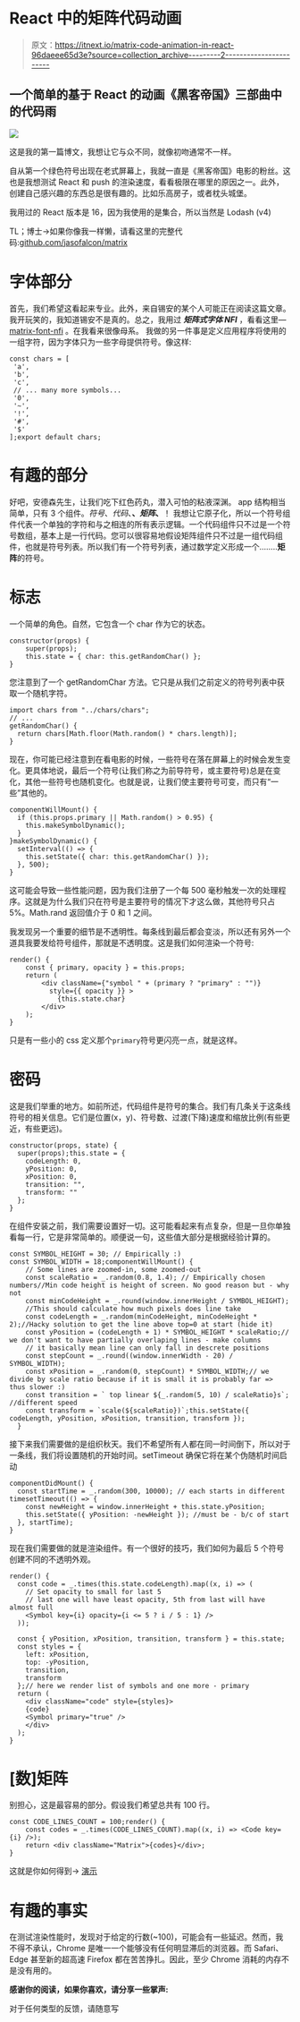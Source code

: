 # React 中的矩阵代码动画

> 原文：<https://itnext.io/matrix-code-animation-in-react-96daeee65d3e?source=collection_archive---------2----------------------->

## 一个简单的基于 React 的动画《黑客帝国》三部曲中的代码雨

![](img/d481f39d8ec6149c045a409ca0ba9158.png)

这是我的第一篇博文，我想让它与众不同，就像初吻通常不一样。

自从第一个绿色符号出现在老式屏幕上，我就一直是《黑客帝国》电影的粉丝。这也是我想测试 React 和 push 的渲染速度，看看极限在哪里的原因之一。此外，创建自己感兴趣的东西总是很有趣的。比如乐高房子，或者枕头城堡。

我用过的 React 版本是 16，因为我使用的是集合，所以当然是 Lodash (v4)

TL；博士->如果你像我一样懒，请看这里的完整代码:[github.com/jasofalcon/matrix](https://github.com/jasofalcon/matrix)

# 字体部分

首先，我们希望这看起来专业。此外，来自锡安的某个人可能正在阅读这篇文章。我开玩笑的，我知道锡安不是真的。总之，我用过 ***矩阵式字体 NFI*** ，看看这里— [matrix-font-nfi](https://www.dafont.com/matrix-code-nfi.font) 。在我看来很像母系。
我做的另一件事是定义应用程序将使用的一组字符，因为字体只为一些字母提供符号。像这样:

```
const chars = [
 'a',
 'b',
 'c',
 // ... many more symbols...
 '0',
 '~',
 '!',
 '#',
 '$'
];export default chars;
```

# 有趣的部分

好吧，安德森先生，让我们吃下红色药丸，潜入可怕的粘液深渊。
app 结构相当简单，只有 3 个组件。*符号*、*代码*、**、*矩阵*、**！
我想让它原子化，所以一个符号组件代表一个单独的字符和与之相连的所有表示逻辑。一个代码组件只不过是一个符号数组，基本上是一行代码。您可以很容易地假设矩阵组件只不过是一组代码组件，也就是符号列表。所以我们有一个符号列表，通过数学定义形成一个……..**矩阵**的符号。

# 标志

一个简单的角色。自然，它包含一个 char 作为它的状态。

```
constructor(props) {
    super(props);
    this.state = { char: this.getRandomChar() };
}
```

您注意到了一个 getRandomChar 方法。它只是从我们之前定义的符号列表中获取一个随机字符。

```
import chars from "../chars/chars";
// ...
getRandomChar() {
  return chars[Math.floor(Math.random() * chars.length)];
}
```

现在，你可能已经注意到在看电影的时候，一些符号在落在屏幕上的时候会发生变化。更具体地说，最后一个符号(让我们称之为前导符号，或主要符号)总是在变化，其他一些符号也随机变化。也就是说，让我们使主要符号可变，而只有“一些”其他的。

```
componentWillMount() {
  if (this.props.primary || Math.random() > 0.95) {
    this.makeSymbolDynamic();
  }
}makeSymbolDynamic() {
  setInterval(() => {
    this.setState({ char: this.getRandomChar() });
  }, 500);
}
```

这可能会导致一些性能问题，因为我们注册了一个每 500 毫秒触发一次的处理程序。这就是为什么我们只在符号是主要符号的情况下才这么做，其他符号只占 5%。Math.rand 返回值介于 0 和 1 之间。

我发现另一个重要的细节是不透明性。每条线到最后都会变淡，所以还有另外一个道具我要发给符号组件，那就是不透明度。这是我们如何渲染一个符号:

```
render() {
    const { primary, opacity } = this.props;
    return (
        <div className={"symbol " + (primary ? "primary" : "")}
          style={{ opacity }} >
            {this.state.char}
        </div>
    );
}
```

只是有一些小的 css 定义那个`primary`符号更闪亮一点，就是这样。

# 密码

这是我们举重的地方。如前所述，代码组件是符号的集合。我们有几条关于这条线符号的相关信息。它们是位置(x，y)、符号数、过渡(下降)速度和缩放比例(有些更近，有些更远)。

```
constructor(props, state) {
  super(props);this.state = {
    codeLength: 0,
    yPosition: 0,
    xPosition: 0,
    transition: "",
    transform: ""
  };
}
```

在组件安装之前，我们需要设置好一切。这可能看起来有点复杂，但是一旦你单独看每一行，它是非常简单的。顺便说一句，这些值大部分是根据经验计算的。

```
const SYMBOL_HEIGHT = 30; // Empirically :)
const SYMBOL_WIDTH = 18;componentWillMount() {
    // Some lines are zoomed-in, some zoomed-out
    const scaleRatio = _.random(0.8, 1.4); // Empirically chosen numbers//Min code height is height of screen. No good reason but - why not
    const minCodeHeight = _.round(window.innerHeight / SYMBOL_HEIGHT);
    //This should calculate how much pixels does line take
    const codeLength = _.random(minCodeHeight, minCodeHeight * 2);//Hacky solution to get the line above top=0 at start (hide it)
    const yPosition = (codeLength + 1) * SYMBOL_HEIGHT * scaleRatio;// we don't want to have partially overlaping lines - make columns
    // it basically mean line can only fall in descrete positions
    const stepCount = _.round((window.innerWidth - 20) / SYMBOL_WIDTH);
    const xPosition = _.random(0, stepCount) * SYMBOL_WIDTH;// we divide by scale ratio because if it is small it is probably far => thus slower :)
    const transition = ` top linear ${_.random(5, 10) / scaleRatio}s`; //different speed
    const transform = `scale(${scaleRatio})`;this.setState({ codeLength, yPosition, xPosition, transition, transform });
  }
```

接下来我们需要做的是组织秋天。我们不希望所有人都在同一时间倒下，所以对于一条线，我们将设置随机的开始时间。setTimeout 确保它将在某个伪随机时间启动

```
componentDidMount() {
  const startTime = _.random(300, 10000); // each starts in different timesetTimeout(() => {
    const newHeight = window.innerHeight + this.state.yPosition;
    this.setState({ yPosition: -newHeight }); //must be - b/c of start
  }, startTime);
}
```

现在我们需要做的就是渲染组件。有一个很好的技巧，我们如何为最后 5 个符号创建不同的不透明外观。

```
render() {
  const code = _.times(this.state.codeLength).map((x, i) => (
    // Set opacity to small for last 5
    // last one will have least opacity, 5th from last will have almost full
    <Symbol key={i} opacity={i <= 5 ? i / 5 : 1} />
  ));

  const { yPosition, xPosition, transition, transform } = this.state;
  const styles = {
    left: xPosition,
    top: -yPosition,
    transition,
    transform
  };// here we render list of symbols and one more - primary
  return (
    <div className="code" style={styles}>
    {code}
    <Symbol primary="true" />
    </div>
  );
}
```

# [数]矩阵

别担心，这是最容易的部分。假设我们希望总共有 100 行。

```
const CODE_LINES_COUNT = 100;render() {
    const codes = _.times(CODE_LINES_COUNT).map((x, i) => <Code key={i} />);
    return <div className="Matrix">{codes}</div>;
}
```

这就是你如何得到-> [演示](https://jasofalcon.github.io/matrix/)

# 有趣的事实

在测试渲染性能时，发现对于给定的行数(~100)，可能会有一些延迟。然而，我不得不承认，Chrome 是唯一一个能够没有任何明显滞后的浏览器。而 Safari、Edge 甚至新的超高速 Firefox 都在苦苦挣扎。因此，至少 Chrome 消耗的内存不是没有用的。

**感谢你的阅读，如果你喜欢，请分享一些掌声:**

对于任何类型的反馈，请随意写